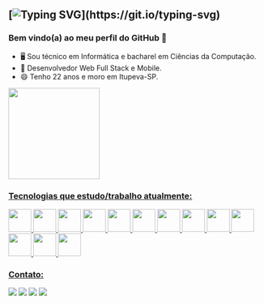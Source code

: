 ## [![Typing SVG](https://readme-typing-svg.demolab.com?font=Fira+Code&pause=1000&width=435&lines=Ol%C3%A1%2C+me+chamo+Thiago+Koiama!)](https://git.io/typing-svg)
### Bem vindo(a) ao meu perfil do GitHub 👋

- 🖥 Sou técnico em Informática e bacharel em Ciências da Computação.
- 🚀 Desenvolvedor Web Full Stack e Mobile.
- 😄 Tenho 22 anos e moro em Itupeva-SP.

<div>
<a href="https://github.com/ThiKoiama">
<img height="180em" src="https://github-readme-stats.vercel.app/api/top-langs/?username=ThiKoiama&layout=compact&langs_count=7&theme=dracula"/>

</div>

### Tecnologias que estudo/trabalho atualmente:

<div>
<img height="45px" src="https://cdn.jsdelivr.net/gh/devicons/devicon/icons/html5/html5-original.svg" />
<img height="45px" src="https://cdn.jsdelivr.net/gh/devicons/devicon/icons/css3/css3-original.svg" />
<img height="45px" src="https://cdn.jsdelivr.net/gh/devicons/devicon/icons/javascript/javascript-original.svg" />
<img height="45px" src="https://cdn.jsdelivr.net/gh/devicons/devicon/icons/typescript/typescript-original.svg" />
<img height="45px" src="https://cdn.jsdelivr.net/gh/devicons/devicon/icons/react/react-original.svg" />
<img height="45px" src="https://cdn.jsdelivr.net/gh/devicons/devicon/icons/vuejs/vuejs-original.svg" />
<img height="45px" src="https://cdn.jsdelivr.net/gh/devicons/devicon/icons/nextjs/nextjs-original.svg" />
<img height="45px" src="https://cdn.jsdelivr.net/gh/devicons/devicon/icons/nodejs/nodejs-original.svg" />  
<img height="45px" src="https://cdn.jsdelivr.net/gh/devicons/devicon@latest/icons/nestjs/nestjs-original.svg" />
<img height="45px" src="https://cdn-icons-png.flaticon.com/512/2906/2906274.png" />
<img height="45px" src="https://cdn.jsdelivr.net/gh/devicons/devicon/icons/docker/docker-original.svg" />
<img height="45px" src="https://cdn.jsdelivr.net/gh/devicons/devicon@latest/icons/dart/dart-original.svg" />
<img height="45px" src="https://cdn.jsdelivr.net/gh/devicons/devicon@latest/icons/flutter/flutter-original.svg" />
</div>
  
### Contato:

<div>
<a href = "mailto:thiagokoiama@gmail.com"><img src="https://img.shields.io/badge/Gmail-D14836?style=for-the-badge&logo=gmail&logoColor=white" target="_blank"></a>
<a href="https://www.linkedin.com/in/thiago-koiama-550912152/" target="_blank"><img src="https://img.shields.io/badge/-LinkedIn-%230077B5?style=for-the-badge&logo=linkedin&logoColor=white" target="_blank"></a> <a href="https://api.whatsapp.com/send?phone=5511914709912" target="_blank"><img src="https://img.shields.io/badge/WhatsApp-25D366?style=for-the-badge&logo=whatsapp&logoColor=white" target="_blank"></a>
<a href="https://www.instagram.com/thikoiama/" target="_blank"><img src="https://img.shields.io/badge/Instagram-E4405F?style=for-the-badge&logo=instagram&logoColor=white" target="_blank"></a>  
</div>
